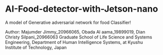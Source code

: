 # AI-Food-detector-with-Jetson-nano
A model of Generative adversarial network for food Classifier!

Author: Majumder Jimmy_20966065, Obada Al aama_19899019, Dian Christy Silpani_20966063 
Graduate School of Life Science and Systems Engineering,
Department of Human Intelligence Systems,
at Kyushu Institute of Technology, Japan 
<A Group research work for AI seminar of Academic record by prof.Hakaru Tamukoh> 



